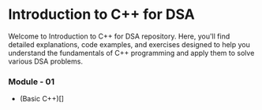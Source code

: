 # Introduction to C++ for DSA

Welcome to Introduction to C++ for DSA repository. Here, you'll find detailed explanations, code examples, and exercises designed to help you understand the fundamentals of C++ programming and apply them to solve various DSA problems.

### Module - 01

- (Basic C++)[]
